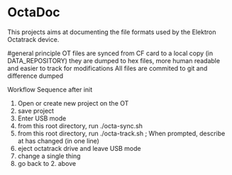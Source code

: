 # OctaDoc

This projects aims at documenting the file formats used by the Elektron Octatrack device. 


#general principle
OT files are synced from CF card to a local copy (in DATA_REPOSITORY)
they are dumped to hex files, more human readable and easier to track for
modifications
All files are commited to git and difference dumped


Workflow Sequence after init
1. Open or create new project on the OT
2. save project
3. Enter USB mode
4. from this root directory, run ./octa-sync.sh 
5. from this root directory, run ./octa-track.sh ; When prompted, describe at has changed (in one line)
6. eject octatrack drive and leave USB mode
7. change a single thing 
8. go back to 2. above


